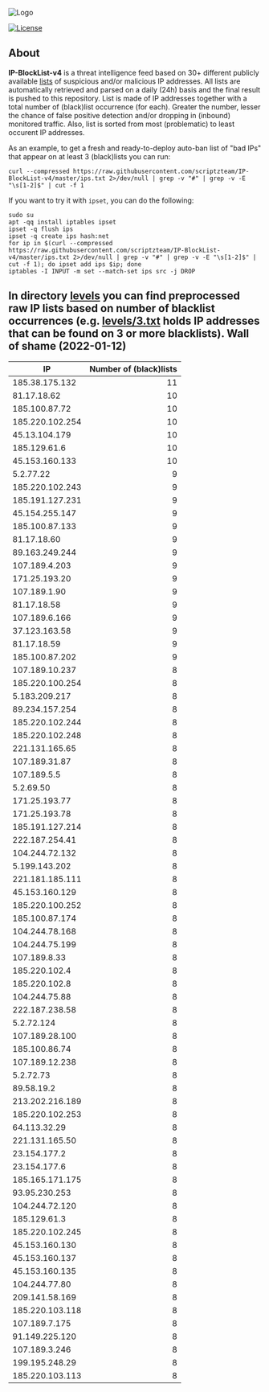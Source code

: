 ![Logo](https://i.imgur.com/PyKLAe7.png)

[![License](https://img.shields.io/badge/license-The_Unlicense-red.svg)](https://unlicense.org/)

About
----

**IP-BlockList-v4** is a threat intelligence feed based on 30+ different publicly available [lists](https://github.com/stamparm/maltrail) of suspicious and/or malicious IP addresses. All lists are automatically retrieved and parsed on a daily (24h) basis and the final result is pushed to this repository. List is made of IP addresses together with a total number of (black)list occurrence (for each). Greater the number, lesser the chance of false positive detection and/or dropping in (inbound) monitored traffic. Also, list is sorted from most (problematic) to least occurent IP addresses.

As an example, to get a fresh and ready-to-deploy auto-ban list of "bad IPs" that appear on at least 3 (black)lists you can run:

```
curl --compressed https://raw.githubusercontent.com/scriptzteam/IP-BlockList-v4/master/ips.txt 2>/dev/null | grep -v "#" | grep -v -E "\s[1-2]$" | cut -f 1
```

If you want to try it with `ipset`, you can do the following:

```
sudo su
apt -qq install iptables ipset
ipset -q flush ips
ipset -q create ips hash:net
for ip in $(curl --compressed https://raw.githubusercontent.com/scriptzteam/IP-BlockList-v4/master/ips.txt 2>/dev/null | grep -v "#" | grep -v -E "\s[1-2]$" | cut -f 1); do ipset add ips $ip; done
iptables -I INPUT -m set --match-set ips src -j DROP
```

In directory [levels](levels) you can find preprocessed raw IP lists based on number of blacklist occurrences (e.g. [levels/3.txt](levels/3.txt) holds IP addresses that can be found on 3 or more blacklists).
Wall of shame (2022-01-12)
----

|IP|Number of (black)lists|
|---|--:|
185.38.175.132|11
81.17.18.62|10
185.100.87.72|10
185.220.102.254|10
45.13.104.179|10
185.129.61.6|10
45.153.160.133|10
5.2.77.22|9
185.220.102.243|9
185.191.127.231|9
45.154.255.147|9
185.100.87.133|9
81.17.18.60|9
89.163.249.244|9
107.189.4.203|9
171.25.193.20|9
107.189.1.90|9
81.17.18.58|9
107.189.6.166|9
37.123.163.58|9
81.17.18.59|9
185.100.87.202|9
107.189.10.237|8
185.220.100.254|8
5.183.209.217|8
89.234.157.254|8
185.220.102.244|8
185.220.102.248|8
221.131.165.65|8
107.189.31.87|8
107.189.5.5|8
5.2.69.50|8
171.25.193.77|8
171.25.193.78|8
185.191.127.214|8
222.187.254.41|8
104.244.72.132|8
5.199.143.202|8
221.181.185.111|8
45.153.160.129|8
185.220.100.252|8
185.100.87.174|8
104.244.78.168|8
104.244.75.199|8
107.189.8.33|8
185.220.102.4|8
185.220.102.8|8
104.244.75.88|8
222.187.238.58|8
5.2.72.124|8
107.189.28.100|8
185.100.86.74|8
107.189.12.238|8
5.2.72.73|8
89.58.19.2|8
213.202.216.189|8
185.220.102.253|8
64.113.32.29|8
221.131.165.50|8
23.154.177.2|8
23.154.177.6|8
185.165.171.175|8
93.95.230.253|8
104.244.72.120|8
185.129.61.3|8
185.220.102.245|8
45.153.160.130|8
45.153.160.137|8
45.153.160.135|8
104.244.77.80|8
209.141.58.169|8
185.220.103.118|8
107.189.7.175|8
91.149.225.120|8
107.189.3.246|8
199.195.248.29|8
185.220.103.113|8

